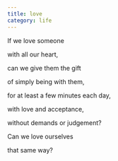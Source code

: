 ```yaml
---
title: love
category: life
---
```


﻿If we love someone  
with all our heart,  
can we give them the gift  
of simply being with them,  
for at least a few minutes each day,  
with love and acceptance,  
without demands or judgement?  
  
  
Can we love ourselves  
that same way?  
